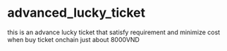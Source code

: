 # advanced_lucky_ticket
this is an advance lucky ticket that satisfy requirement and minimize cost when buy ticket onchain just about 8000VND
